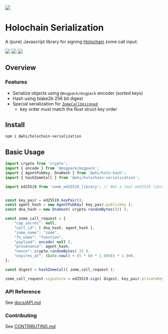 [![](https://img.shields.io/npm/v/@whi/holochain-serialization/latest?style=flat-square)](http://npmjs.com/package/@whi/holochain-serialization)

# Holochain Serialization
A (pure) Javascript library for signing [Holochain](https://holochain.org) zome call input.

[![](https://img.shields.io/github/issues-raw/mjbrisebois/holochain-serialization-js?style=flat-square)](https://github.com/mjbrisebois/holochain-serialization-js/issues)
[![](https://img.shields.io/github/issues-closed-raw/mjbrisebois/holochain-serialization-js?style=flat-square)](https://github.com/mjbrisebois/holochain-serialization-js/issues?q=is%3Aissue+is%3Aclosed)
[![](https://img.shields.io/github/issues-pr-raw/mjbrisebois/holochain-serialization-js?style=flat-square)](https://github.com/mjbrisebois/holochain-serialization-js/pulls)


## Overview

### Features

- Serialize objects using `@msgpack/msgpack` encoder (sorted keys)
- Hash using blake2b 256 bit digest
- Special serialization for [`ZomeCallUnsigned`](https://docs.rs/hdk/0.1.0/hdk/prelude/struct.ZomeCallUnsigned.html)
  - key order must match the Rust struct key order


## Install

```bash
npm i @whi/holochain-serialization
```

## Basic Usage

```javascript
import crypto from 'crypto';
import { encode } from '@msgpack/msgpack';
import { AgentPubKey, DnaHash } from '@whi/holo-hash';
import { hashZomeCall } from '@whi/holochain-serialization';

import ed25519 from 'some_ed25519_library'; // Not a real ed25519 library


const key_pair = ed25519.keyPair();
const agent_hash = new AgentPubKey( key_pair.publicKey );
const dna_hash = new DnaHash( crypto.randomBytes(32) );

const zome_call_request = {
    "cap_secret": null,
    "cell_id": [ dna_hash, agent_hash ],
    "zome_name": "zome",
    "fn_name": "function",
    "payload": encode( null ),
    "provenance": agent_hash,
    "nonce": crypto.randomBytes( 32 ),
    "expires_at": (Date.now() + (5 * 60 * 1_000)) * 1_000,
};

const digest = hashZomeCall( zome_call_request );

zome_call_request.signature = ed25519.sign( digest, key_pair.privateKey );
```


### API Reference

See [docs/API.md](docs/API.md)

### Contributing

See [CONTRIBUTING.md](CONTRIBUTING.md)
